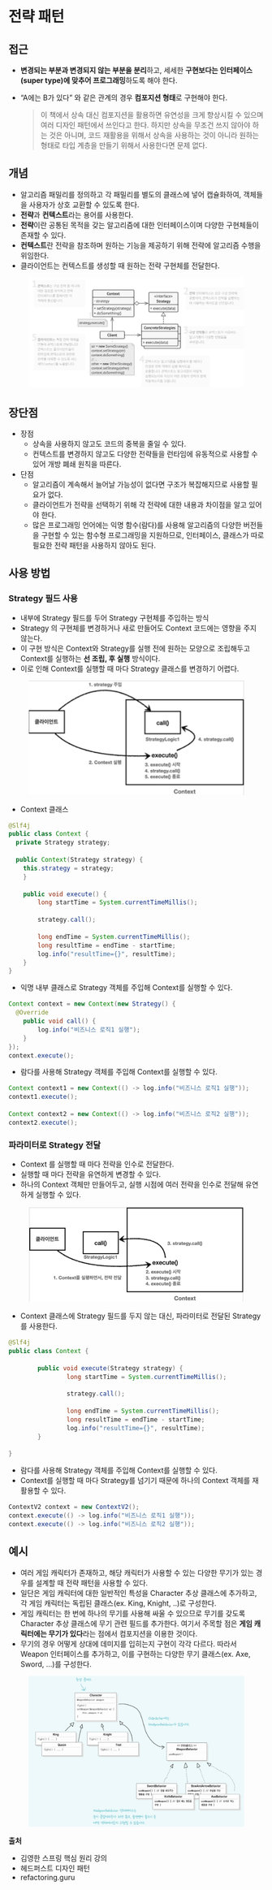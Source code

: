 # 전략 패턴

## 접근

* **변경되는 부분과 변경되지 않는 부분을 분리**하고, 세세한 **구현보다는 인터페이스(super type)에 맞추어 프로그래밍**하도록 해야 한다.
*   “A에는 B가 있다” 와 같은 관계의 경우 **컴포지션 형태**로 구현해야 한다.

    > 이 책에서 상속 대신 컴포지션을 활용하면 유연성을 크게 향상시킬 수 있으며 여러 디자인 패턴에서 쓰인다고 한다. 하지만 상속을 무조건 쓰지 않아야 하는 것은 아니며, 코드 재활용을 위해서 상속을 사용하는 것이 아니라 원하는 형태로 타입 계층을 만들기 위해서 사용한다면 문제 없다.

## 개념

* 알고리즘 패밀리를 정의하고 각 패밀리를 별도의 클래스에 넣어 캡슐화하여, 객체들을 사용자가 상호 교환할 수 있도록 한다.
* **전략**과 **컨텍스트**라는 용어를 사용한다.
* **전략**이란 공통된 목적을 갖는 알고리즘에 대한 인터페이스이며 다양한 구현체들이 존재할 수 있다.
* **컨텍스트**란 전략을 참조하며 원하는 기능을 제공하기 위해 전략에 알고리즘 수행을 위임한다.
* 클라이언트는 컨텍스트를 생성할 때 원하는 전략 구현체를 전달한다.

<figure><img src="../../.gitbook/assets/image (2) (1) (1) (1) (1) (1) (1) (1) (1) (1) (1) (1) (1) (1).png" alt=""><figcaption></figcaption></figure>

## 장단점

* 장점
  * 상속을 사용하지 않고도 코드의 중복을 줄일 수 있다.
  * 컨텍스트를 변경하지 않고도 다양한 전략들을 런타임에 유동적으로 사용할 수 있어 개방 폐쇄 원칙을 따른다.
* 단점
  * 알고리즘이 계속해서 늘어날 가능성이 없다면 구조가 복잡해지므로 사용할 필요가 없다.
  * 클라이언트가 전략을 선택하기 위해 각 전략에 대한 내용과 차이점을 알고 있어야 한다.
  * 많은 프로그래밍 언어에는 익명 함수(람다)를 사용해 알고리즘의 다양한 버전들을 구현할 수 있는 함수형 프로그래밍을 지원하므로, 인터페이스, 클래스가 따로 필요한 전략 패턴을 사용하지 않아도 된다.

## 사용 방법

### Strategy 필드 사용

* 내부에 Strategy 필드를 두어 Strategy 구현체를 주입하는 방식
* Strategy 의 구현체를 변경하거나 새로 만들어도 Context 코드에는 영향을 주지 않는다.
* 이 구현 방식은 Context와 Strategy를 실행 전에 원하는 모양으로 조립해두고 Context를 실행하는 **선 조립, 후 실행** 방식이다.
* 이로 인해 Context를 실행할 때 마다 Strategy 클래스를 변경하기 어렵다.

<figure><img src="../../.gitbook/assets/image (3) (1) (1) (1) (1) (1) (1) (1) (1).png" alt=""><figcaption></figcaption></figure>

* Context 클래스

```java
@Slf4j
public class Context {
  private Strategy strategy;

  public Context(Strategy strategy) {
    this.strategy = strategy;
	}

	public void execute() {
		long startTime = System.currentTimeMillis();

		strategy.call();

		long endTime = System.currentTimeMillis();
		long resultTime = endTime - startTime; 
		log.info("resultTime={}", resultTime);
	}
}
```

* 익명 내부 클래스로 Strategy 객체를 주입해 Context를 실행할 수 있다.

```java
Context context = new Context(new Strategy() {
  @Override
	public void call() {
		log.info("비즈니스 로직1 실행");
	}
});
context.execute();
```

* 람다를 사용해 Strategy 객체를 주입해 Context를 실행할 수 있다.

```java
Context context1 = new Context(() -> log.info("비즈니스 로직1 실행"));
context1.execute();

Context context2 = new Context(() -> log.info("비즈니스 로직2 실행"));
context2.execute();
```

### 파라미터로 Strategy 전달

* Context 를 실행할 때 마다 전략을 인수로 전달한다.
* 실행할 때 마다 전략을 유연하게 변경할 수 있다.
* 하나의 Context 객체만 만들어두고, 실행 시점에 여러 전략을 인수로 전달해 유연하게 실행할 수 있다.

<figure><img src="../../.gitbook/assets/image (4) (1) (1) (1) (1) (1) (1) (1).png" alt=""><figcaption></figcaption></figure>

* Context 클래스에 Strategy 필드를 두지 않는 대신, 파라미터로 전달된 Strategy를 사용한다.

```java
@Slf4j
public class Context {

		public void execute(Strategy strategy) {
				long startTime = System.currentTimeMillis();

				strategy.call();

				long endTime = System.currentTimeMillis();
				long resultTime = endTime - startTime;
				log.info("resultTime={}", resultTime);
		}

}
```

* 람다를 사용해 Strategy 객체를 주입해 Context를 실행할 수 있다.
* Context를 실행할 때 마다 Strategy를 넘기기 때문에 하나의 Context 객체를 재활용할 수 있다.

```java
ContextV2 context = new ContextV2();
context.execute(() -> log.info("비즈니스 로직1 실행"));
context.execute(() -> log.info("비즈니스 로직2 실행"));
```

## 예시

* 여러 게임 캐릭터가 존재하고, 해당 캐릭터가 사용할 수 있는 다양한 무기가 있는 경우를 설계할 때 전략 패턴을 사용할 수 있다.
* 일단은 게임 캐릭터에 대한 일반적인 특성을 Character 추상 클래스에 추가하고, 각 게임 캐릭터는 독립된 클래스(ex. King, Knight, ..)로 구성한다.
* 게임 캐릭터는 한 번에 하나의 무기를 사용해 싸울 수 있으므로 무기를 갖도록 Character 추상 클래스에 무기 관련 필드를 추가한다. 여기서 주목할 점은 **게임 캐릭터에는 무기가 있다**라는 점에서 컴포지션을 이용한 것이다.
* 무기의 경우 어떻게 상대에 데미지를 입히는지 구현이 각각 다르다. 따라서 Weapon 인터페이스를 추가하고, 이를 구현하는 다양한 무기 클래스(ex. Axe, Sword, …)를 구성한다.

<figure><img src="../../.gitbook/assets/image (5) (1) (1) (1) (1) (1) (1) (1).png" alt=""><figcaption></figcaption></figure>

**출처**

* 김영한 스프링 핵심 원리 강의
* 헤드퍼스트 디자인 패턴
* refactoring.guru
